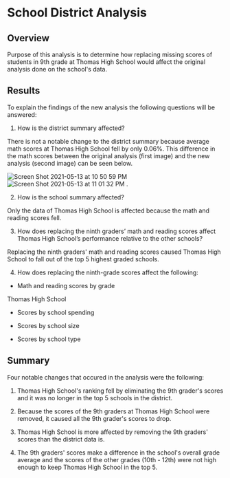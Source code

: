 # School District Analysis

## **Overview**
 Purpose of this analysis is to determine how replacing missing scores of students in 9th grade at Thomas High School would affect the original analysis done on the school's data. 
 
 ## **Results**
 To explain the findings of the new analysis the following questions will be answered:
 
 1. How is the district summary affected?
 
 There is not a notable change to the district summary because average math scores at Thomas High School fell by only 0.06%. This difference in the math scores between the original analysis (first image) and the new analysis (second image) can be seen below.
 
 ![Screen Shot 2021-05-13 at 10 50 59 PM](https://user-images.githubusercontent.com/81889167/118215396-77c0de80-b43f-11eb-9cdd-cebbcfbbb608.png)
![Screen Shot 2021-05-13 at 11 01 32 PM](https://user-images.githubusercontent.com/81889167/118215418-7e4f5600-b43f-11eb-91a6-f95b29294df9.png)
.
 
 2. How is the school summary affected?
 
Only the data of Thomas High School is affected because the math and reading scores fell. 

 3. How does replacing the ninth graders’ math and reading scores affect Thomas High School’s performance relative to the other schools?

Replacing the ninth graders' math and reading scores caused Thomas High School to fall out of the top 5 highest graded schools. 

 4. How does replacing the ninth-grade scores affect the following:

- Math and reading scores by grade

Thomas High School 

- Scores by school spending

- Scores by school size

- Scores by school type

## **Summary**
Four notable changes that occured in the analysis were the following:

1. Thomas High School's ranking fell by eliminating the 9th grader's scores and it was no longer in the top 5 schools in the district.

2. Because the scores of the 9th graders at Thomas High School were removed, it caused all the 9th grader's scores to drop.

3. Thomas High School is more affected by removing the 9th graders' scores than the district data is. 

4. The 9th graders' scores make a difference in the school's overall grade average and the scores of the other grades (10th - 12th) were not high enough to keep Thomas High School in the top 5. 

